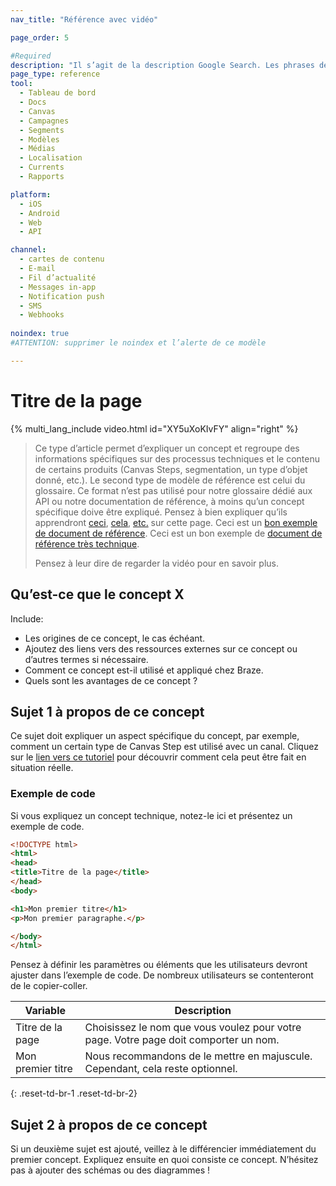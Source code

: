```yaml
---
nav_title: "Référence avec vidéo"

page_order: 5

#Required
description: "Il s’agit de la description Google Search. Les phrases de plus de 160 caractères seront tronquées… soyez concis !"
page_type: reference
tool:
  - Tableau de bord
  - Docs
  - Canvas
  - Campagnes
  - Segments
  - Modèles
  - Médias
  - Localisation
  - Currents
  - Rapports

platform:
  - iOS
  - Android
  - Web
  - API

channel:
  - cartes de contenu
  - E-mail
  - Fil d’actualité
  - Messages in-app
  - Notification push
  - SMS
  - Webhooks
    
noindex: true
#ATTENTION: supprimer le noindex et l’alerte de ce modèle

---
```


# Titre de la page

{% multi_lang_include video.html id="XY5uXoKIvFY" align="right" %}

>  Ce type d’article permet d’expliquer un concept et regroupe des informations spécifiques sur des processus techniques et le contenu de certains produits (Canvas Steps, segmentation, un type d’objet donné, etc.). Le second type de modèle de référence est celui du glossaire. Ce format n’est pas utilisé pour notre glossaire dédié aux API ou notre documentation de référence, à moins qu’un concept spécifique doive être expliqué. Pensez à bien expliquer qu’ils apprendront [ceci](#what-is-x-concept), [cela](#topic-1-regarding-this-concept), [etc.](#topic-2-regarding-this-concept) sur cette page. Ceci est un [bon exemple de document de référence](https://guide.meteor.com/code-style.html). Ceci est un bon exemple de [document de référence très technique](https://www.w3schools.com/html/html_intro.asp).
>
> Pensez à leur dire de regarder la vidéo pour en savoir plus.


## Qu’est-ce que le concept X

Include:
- Les origines de ce concept, le cas échéant.
- Ajoutez des liens vers des ressources externes sur ce concept ou d’autres termes si nécessaire.
- Comment ce concept est-il utilisé et appliqué chez Braze.
- Quels sont les avantages de ce concept ?

## Sujet 1 à propos de ce concept

Ce sujet doit expliquer un aspect spécifique du concept, par exemple, comment un certain type de Canvas Step est utilisé avec un canal. Cliquez sur le [lien vers ce tutoriel]({{site.baseurl}}/home/templates/tutorial_video.md) pour découvrir comment cela peut être fait en situation réelle.


### Exemple de code

Si vous expliquez un concept technique, notez-le ici et présentez un exemple de code.

```html
<!DOCTYPE html>
<html>
<head>
<title>Titre de la page</title>
</head>
<body>

<h1>Mon premier titre</h1>
<p>Mon premier paragraphe.</p>

</body>
</html>
```

Pensez à définir les paramètres ou éléments que les utilisateurs devront ajuster dans l’exemple de code. De nombreux utilisateurs se contenteront de le copier-coller.

| Variable | Description |
| -------- | ----------- |
| Titre de la page | Choisissez le nom que vous voulez pour votre page. Votre page doit comporter un nom. |
| Mon premier titre | Nous recommandons de le mettre en majuscule. Cependant, cela reste optionnel. |
{: .reset-td-br-1 .reset-td-br-2}

## Sujet 2 à propos de ce concept

Si un deuxième sujet est ajouté, veillez à le différencier immédiatement du premier concept. Expliquez ensuite en quoi consiste ce concept. N’hésitez pas à ajouter des schémas ou des diagrammes !
